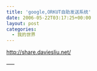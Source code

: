 ```yaml
---
title: 'google,ORKUT自助发送系统'
date: 2006-05-22T03:17:25+00:00
layout: post
categories:
  - 我的世界
---
```


<http://share.daviesliu.net/>

—–